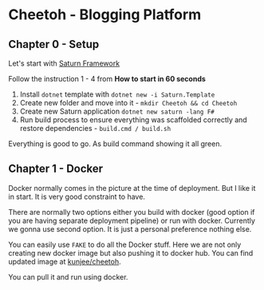 # Cheetoh - Blogging Platform

## Chapter 0 - Setup

Let's start with [Saturn Framework](https://github.com/SaturnFramework/Saturn)

Follow the instruction 1 - 4 from **How to start in 60 seconds**

1. Install `dotnet` template with `dotnet new -i Saturn.Template`
2. Create new folder and move into it - `mkdir Cheetoh && cd Cheetoh`
3. Create new Saturn application `dotnet new saturn -lang F#`
4. Run build process to ensure everything was scaffolded correctly and restore dependencies - `build.cmd / build.sh`

Everything is good to go. As build command showing it all green.

## Chapter 1 - Docker

Docker normally comes in the picture at the time of deployment. But I like it in start. It is very good constraint to have.

There are normally two options either you build with docker (good option if you are having separate deployment pipeline) or run with docker. Currently we gonna use second option. It is just a personal preference nothing else.

You can easily use `FAKE` to do all the Docker stuff. Here we are not only creating new docker image but also pushing it to docker hub. You can find updated image at [kunjee/cheetoh](https://hub.docker.com/r/kunjee/cheetoh/).

You can pull it and run using docker.